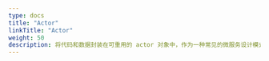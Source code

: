 ```yaml
---
type: docs
title: "Actor"
linkTitle: "Actor"
weight: 50
description: 将代码和数据封装在可重用的 actor 对象中，作为一种常见的微服务设计模式。
---
```


